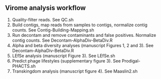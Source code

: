 ## Virome analysis workflow
1. Quality-filter reads. See QC.sh
2. Build contigs, map reads from samples to contigs, normalize contig counts. See Contig-Building-Mapping.sh
3. Run decontam and remove contaminants and false positives. Normalize contig counts. See Decontam-AlphaDiv-BetaDiv.R
4. Alpha and beta diversity analyses (manuscript Figures 1, 2 and 3). See Decontam-AlphaDiv-BetaDiv.R
5. LEfSe analysis (manuscript Figure 3). See LEfSe.sh
6. Predict phage lifestyles (supplementary figure 3). See Prodigal-PHACTS.sh
7. Transkingdom analysis (manuscript figure 4). See Maaslin2.sh